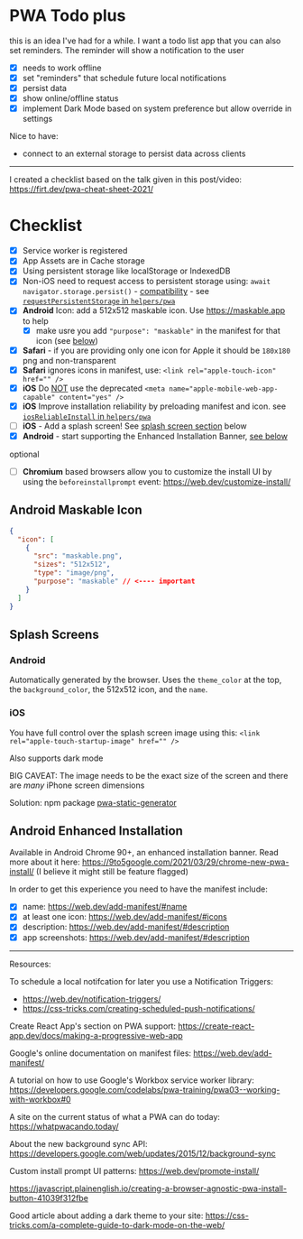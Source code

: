 # PWA Todo plus

this is an idea I've had for a while. I want a todo list app that you can also set reminders. The reminder will show a notification to the user

- [x] needs to work offline
- [x] set "reminders" that schedule future local notifications
- [x] persist data
- [x] show online/offline status
- [x] implement Dark Mode based on system preference but allow override in settings

Nice to have:
- connect to an external storage to persist data across clients

---

I created a checklist based on the talk given in this post/video: https://firt.dev/pwa-cheat-sheet-2021/

# Checklist

- [x] Service worker is registered
- [x] App Assets are in Cache storage
- [x] Using persistent storage like localStorage or IndexedDB
- [x] Non-iOS need to request access to persistent storage using: `await navigator.storage.persist()` - [compatibility](https://developer.mozilla.org/en-US/docs/Web/API/StorageManager/persist#browser_compatibility) - see [`requestPersistentStorage` in `helpers/pwa`](src/helpers/pwa.js)
- [x] **Android** Icon: add a 512x512 maskable icon. Use https://maskable.app to help
  - [x] make usre you add `"purpose": "maskable"` in the manifest for that icon (see [below](#android-maskable-icon))
- [x] **Safari** - if you are providing only one icon for Apple it should be `180x180` png and non-transparent
- [x] **Safari** ignores icons in manifest, use: `<link rel="apple-touch-icon" href="" />`
- [x] **iOS** Do <u>NOT</u> use the deprecated `<meta name="apple-mobile-web-app-capable" content="yes" />`
- [x] **iOS** Improve installation reliability by preloading manifest and icon. see [`iosReliableInstall` in `helpers/pwa`](src/helpers/pwa.js)
- [ ] **iOS** - Add a splash screen! See [splash screen section](#splash-screens) below
- [x] **Android** - start supporting the Enhanced Installation Banner, [see below](#android-enhanced-installation)

optional
- [ ] **Chromium** based browsers allow you to customize the install UI by using the `beforeinstallprompt` event: https://web.dev/customize-install/

## Android Maskable Icon

```json
{
  "icon": [
    {
      "src": "maskable.png",
      "sizes": "512x512",
      "type": "image/png",
      "purpose": "maskable" // <---- important
    }
  ]
}
```

## Splash Screens

### Android

Automatically generated by the browser. Uses the `theme_color` at the top, the `background_color`, the 512x512 icon, and the `name`.

### iOS

You have full control over the splash screen image using this: `<link rel="apple-touch-startup-image" href="" />`

Also supports dark mode

BIG CAVEAT: The image needs to be the exact size of the screen and there are _many_ iPhone screen dimensions

Solution: npm package [pwa-static-generator](https://www.npmjs.com/package/pwa-asset-generator)

## Android Enhanced Installation

Available in Android Chrome 90+, an enhanced installation banner. Read more about it here: https://9to5google.com/2021/03/29/chrome-new-pwa-install/
(I believe it might still be feature flagged)

In order to get this experience you need to have the manifest include:

- [x] name: https://web.dev/add-manifest/#name
- [x] at least one icon: https://web.dev/add-manifest/#icons
- [x] description: https://web.dev/add-manifest/#description
- [x] app screenshots: https://web.dev/add-manifest/#description

------

Resources:

To schedule a local notifcation for later you use a Notification Triggers:
- https://web.dev/notification-triggers/
- https://css-tricks.com/creating-scheduled-push-notifications/

Create React App's section on PWA support: https://create-react-app.dev/docs/making-a-progressive-web-app

Google's online documentation on manifest files: https://web.dev/add-manifest/

A tutorial on how to use Google's Workbox service worker library: https://developers.google.com/codelabs/pwa-training/pwa03--working-with-workbox#0

A site on the current status of what a PWA can do today: https://whatpwacando.today/

About the new background sync API: https://developers.google.com/web/updates/2015/12/background-sync

Custom install prompt UI patterns: https://web.dev/promote-install/

https://javascript.plainenglish.io/creating-a-browser-agnostic-pwa-install-button-41039f312fbe

Good article about adding a dark theme to your site: https://css-tricks.com/a-complete-guide-to-dark-mode-on-the-web/